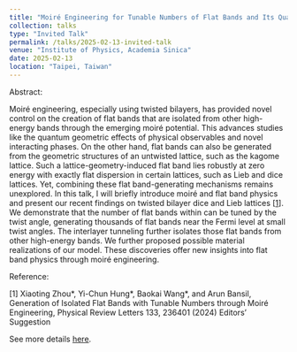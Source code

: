 ```yaml
---
title: "Moiré Engineering for Tunable Numbers of Flat Bands and Its Quantum Geometry"
collection: talks
type: "Invited Talk"
permalink: /talks/2025-02-13-invited-talk
venue: "Institute of Physics, Academia Sinica"
date: 2025-02-13
location: "Taipei, Taiwan"
---
```


Abstract:

Moiré engineering, especially using twisted bilayers, has provided novel control on the creation of flat bands that are isolated from other high-energy bands through the emerging moiré potential. This advances studies like the quantum geometric effects of physical observables and novel interacting phases. On the other hand, flat bands can also be generated from the geometric structures of an untwisted lattice, such as the kagome lattice. Such a lattice-geometry-induced flat band lies robustly at zero energy with exactly flat dispersion in certain lattices, such as Lieb and dice lattices. Yet, combining these flat band-generating mechanisms remains unexplored. In this talk, I will briefly introduce moiré and flat band physics and present our recent findings on twisted bilayer dice and Lieb lattices [[1](#Y)]. We demonstrate that the number of flat bands within can be tuned by the twist angle, generating thousands of flat bands near the Fermi level at small twist angles. The interlayer tunneling further isolates those flat bands from other high-energy bands. We further proposed possible material realizations of our model. These discoveries offer new insights into flat band physics through moiré engineering.

Reference:

[<span id="Y">1</span>] Xiaoting Zhou*, Yi-Chun Hung*, Baokai Wang*, and Arun Bansil, Generation of Isolated Flat Bands with Tunable Numbers through Moiré Engineering, Physical Review Letters 133, 236401 (2024) Editors’ Suggestion

See more details [here](https://www.sinica.edu.tw/en/calendar_content/57/5233).
